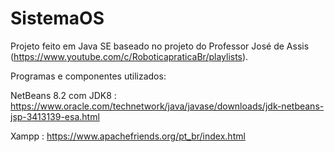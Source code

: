 # SistemaOS

Projeto feito em Java SE baseado no projeto do Professor José de Assis (https://www.youtube.com/c/RoboticapraticaBr/playlists).

Programas e componentes utilizados:

NetBeans 8.2 com JDK8 : https://www.oracle.com/technetwork/java/javase/downloads/jdk-netbeans-jsp-3413139-esa.html

Xampp : https://www.apachefriends.org/pt_br/index.html
